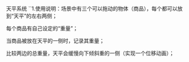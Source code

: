天平系统
``1.使用说明：场景中有三个可以拖动的物体（商品），每个都可以放到“天平”的左右两侧；

每个商品有自己设定的“重量”；

当商品被放在天平的一侧时，记录其重量；

比较两边的总重量，天平会缓慢向下倾斜重的一侧（实现一个位移动画）；
